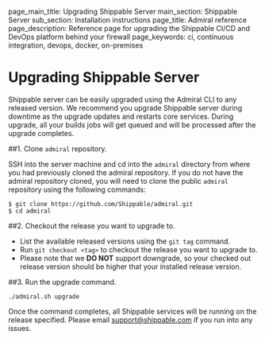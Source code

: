 page_main_title: Upgrading Shippable Server
main_section: Shippable Server
sub_section: Installation instructions
page_title: Admiral reference
page_description: Reference page for upgrading the Shippable CI/CD and DevOps platform behind your firewall
page_keywords: ci, continuous integration, devops, docker, on-premises


# Upgrading Shippable Server

Shippable server can be easily upgraded using the Admiral CLI to any released version. We recommend you upgrade
Shippable server during downtime as the upgrade updates and restarts core services. During upgrade, all your builds
jobs will get queued and will be processed after the upgrade completes.

##1. Clone `admiral` repository.

SSH into the server machine and cd into the `admiral` directory from where you had previously cloned the admiral repository.
If you do not have the admiral repository cloned, you will need to clone the public `admiral` repository using the following commands:

```
$ git clone https://github.com/Shippable/admiral.git
$ cd admiral
```

##2. Checkout the release you want to upgrade to.

* List the available released versions using the `git tag` command.
* Run `git checkout <tag>` to checkout the release you want to upgrade to.
* Please note that we **DO NOT** support downgrade, so your checked out release version should be higher that your installed
release version.

##3. Run the upgrade command.

```
./admiral.sh upgrade
```

Once the command completes, all Shippable services will be running on the release specified. Please email support@shippable.com
if you run into any issues.
